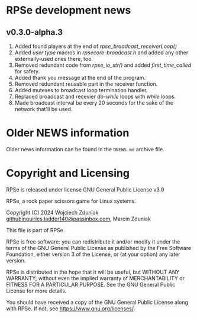 # RPSe development news #

## v0.3.0-alpha.3 ##
1. Added found players at the end of *rpse_broadcast_receiverLoop()*
2. Added *user type* macros in *rpsecore-broadcast.h* and added any other externally-used ones there, too.
3. Removed redundant code from *rpse_io_str()* and added *first_time_called* for safety.
4. Added thank you message at the end of the program.
5. Removed redundant reusable part in the receiver function.
6. Added mutexes to broadcast loop termination handler.
7. Replaced broadcast and recevier *do-while* loops with *while* loops.
8. Made broadcast interval be every 20 seconds for the sake of the network that'll be used.

# Older NEWS information #
Older news information can be found in the ```ONEWS.md``` archive file.

# Copyright and Licensing #

RPSe is released under license GNU General Public License v3.0

RPSe, a rock paper scissors game for Linux systems.

Copyright (C) 2024 Wojciech Zduniak <githubinquiries.ladder140@passinbox.com>, Marcin Zduniak

This file is part of RPSe.

RPSe is free software: you can redistribute it and/or modify it under the terms of the GNU General Public License as published by the Free Software Foundation, either version 3 of the License, or (at your option) any later version.

RPSe is distributed in the hope that it will be useful, but WITHOUT ANY WARRANTY; without even the implied warranty of MERCHANTABILITY or FITNESS FOR A PARTICULAR PURPOSE. See the GNU General Public License for more details.

You should have received a copy of the GNU General Public License along with RPSe. If not, see <https://www.gnu.org/licenses/>.
